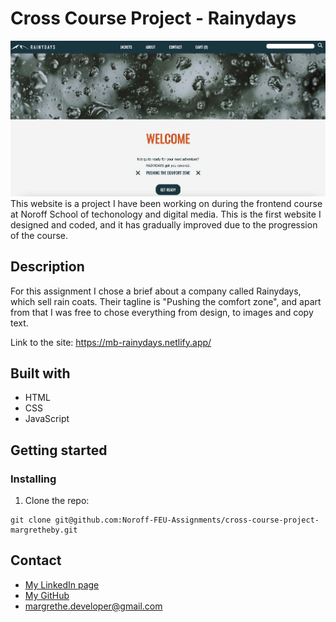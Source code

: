 # Cross Course Project - Rainydays

<img src="https://github.com/Noroff-FEU-Assignments/cross-course-project-margretheby/blob/main/rainydays-screen.jpg" alt="Screenshot of the Rainydays website on desktop">
This website is a project I have been working on during the frontend course at Noroff School of techonology and digital media. This is the first website I designed and coded, and it has gradually improved due to the progression of the course. 

## Description
For this assignment I chose a brief about a company called Rainydays, which sell rain coats. Their tagline is "Pushing the comfort zone", and apart from that I was free to chose everything from design, to images and copy text.

Link to the site: https://mb-rainydays.netlify.app/

## Built with
- HTML
- CSS
- JavaScript

## Getting started
### Installing
1. Clone the repo:

``` 
git clone git@github.com:Noroff-FEU-Assignments/cross-course-project-margretheby.git
```

## Contact
- <a href="https://www.linkedin.com/in/margrethe-by-6abb98226/">My LinkedIn page</a>
- <a href="https://github.com/margretheby">My GitHub</a>
- <a href="mailto:margrethe.developer@gmail.com">margrethe.developer@gmail.com</a>
